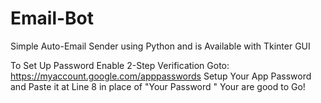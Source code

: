 # Email-Bot
Simple Auto-Email Sender using Python and is Available with Tkinter GUI

To Set Up Password 
Enable 2-Step Verification
Goto: https://myaccount.google.com/apppasswords
Setup Your App Password and Paste it at Line 8 in place of "Your Password "
Your are good to Go!
